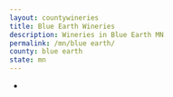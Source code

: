 ```yaml
---
layout: countywineries
title: Blue Earth Wineries
description: Wineries in Blue Earth MN
permalink: /mn/blue earth/
county: blue earth
state: mn
---
```

-
